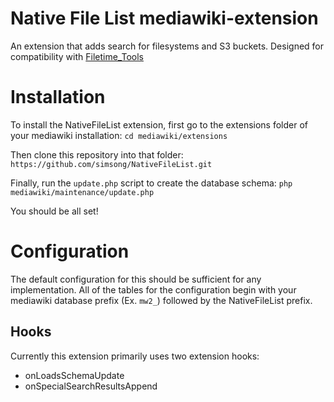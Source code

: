 # Native File List mediawiki-extension
An extension that adds search for filesystems and S3 buckets. Designed for compatibility with [Filetime_Tools](https://github.com/simsong/filetime_tools)

# Installation
To install the NativeFileList extension, first go to the extensions folder of your mediawiki installation:
`cd mediawiki/extensions`

Then clone this repository into that folder:
`https://github.com/simsong/NativeFileList.git`

Finally, run the `update.php` script to create the database schema:
`php mediawiki/maintenance/update.php`

You should be all set!

# Configuration
The default configuration for this should be sufficient for any implementation. All of the tables for the configuration begin with your mediawiki database prefix (Ex. `mw2_`) followed by the NativeFileList prefix.

## Hooks
Currently this extension primarily uses two extension hooks:

- onLoadsSchemaUpdate
- onSpecialSearchResultsAppend

